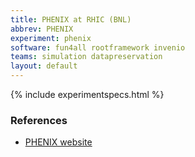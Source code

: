 ```yaml
---
title: PHENIX at RHIC (BNL)
abbrev: PHENIX
experiment: phenix
software: fun4all rootframework invenio
teams: simulation datapreservation
layout: default
---
```


{% include experimentspecs.html %}

### References

- [PHENIX website](https://www.phenix.bnl.gov)
